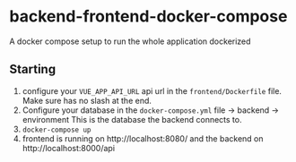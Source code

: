 # backend-frontend-docker-compose
A docker compose setup to run the whole application dockerized

## Starting

1) configure your `VUE_APP_API_URL` api url in the `frontend/Dockerfile` file.
Make sure has no slash at the end.
2) Configure your database in the `docker-compose.yml` file -> backend -> environment
This is the database the backend connects to.
2) `docker-compose up`
3) frontend is running on http://localhost:8080/ and the backend on http://localhost:8000/api
